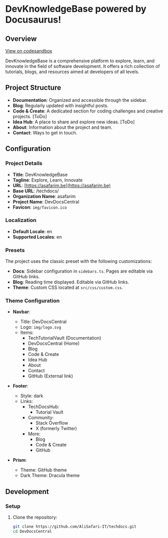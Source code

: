 # DevKnowledgeBase powered by Docusaurus!

## Overview

[View on codesandbox](https://vlt4v4-3000.csb.app/)

DevKnowledgeBase is a comprehensive platform to explore, learn, and innovate in the field of software development. It offers a rich collection of tutorials, blogs, and resources aimed at developers of all levels.

## Project Structure

- **Documentation**: Organized and accessible through the sidebar.
- **Blog**: Regularly updated with insightful posts.
- **Code & Create**: A dedicated section for coding challenges and creative projects.  [ToDo]
- **Idea Hub**: A place to share and explore new ideas. [ToDo]
- **About**: Information about the project and team.
- **Contact**: Ways to get in touch.

## Configuration

### Project Details

- **Title**: DevKnowledgeBase
- **Tagline**: Explore, Learn, Innovate
- **URL**: [https://asafarim.be](https://asafarim.be)
- **Base URL**: /techdocs/
- **Organization Name**: asafarim
- **Project Name**: DevDocsCentral
- **Favicon**: `img/favicon.ico`

### Localization

- **Default Locale**: en
- **Supported Locales**: en

### Presets

The project uses the classic preset with the following customizations:

- **Docs**: Sidebar configuration in `sidebars.ts`. Pages are editable via GitHub links.
- **Blog**: Reading time displayed. Editable via GitHub links.
- **Theme**: Custom CSS located at `src/css/custom.css`.

### Theme Configuration

- **Navbar**:

  - Title: DevDocsCentral
  - Logo: `img/logo.svg`
  - Items:
    - TechTutorialVault (Documentation)
    - DevDocsCentral (Home)
    - Blog
    - Code & Create
    - Idea Hub
    - About
    - Contact
    - GitHub (External link)

- **Footer**:

  - Style: dark
  - Links:
    - TechDocsHub:
      - Tutorial Vault
    - Community:
      - Stack Overflow
      - X (formerly Twitter)
    - More:
      - Blog
      - Code & Create
      - GitHub

- **Prism**:
  - Theme: GitHub theme
  - Dark Theme: Dracula theme

## Development

### Setup

1. Clone the repository:

   ```bash
   git clone https://github.com/AliSafari-IT/techdocs.git
   cd DevDocsCentral
   ```
